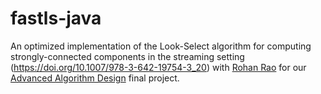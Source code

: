 # fastls-java

An optimized implementation of the Look-Select algorithm for computing strongly-connected components in the streaming setting (https://doi.org/10.1007/978-3-642-19754-3_20)
with [Rohan Rao](https://github.com/4tywon) for our [Advanced Algorithm Design](https://www.cs.princeton.edu/courses/archive/fall18/cos521/) final project.
